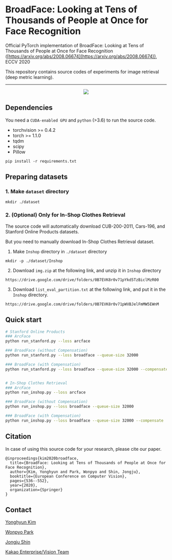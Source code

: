 # BroadFace: Looking at Tens of Thousands of People at Once for Face Recognition

Official PyTorch implementation of BroadFace: Looking at Tens of Thousands of People at Once for Face Recognition ([https://arxiv.org/abs/2008.06674](https://arxiv.org/abs/2008.06674)), ECCV 2020

This repository contains source codes of experiments for image retrieval (deep metric learning).

---
<p align="center">
  <img align="middle" src="./assets/figure2.png"/>
</p>

## Dependencies

You need a `CUDA-enabled GPU` and `python` (>3.6) to run the source code.

- torchvision >= 0.4.2
- torch >= 1.1.0
- tqdm
- scipy
- Pillow


```
pip install -r requirements.txt
```

## Preparing datasets
### 1. Make `dataset` directory 
```
mkdir ./dataset
```
### 2. (Optional) Only for In-Shop Clothes Retrieval
The source code will automatically download CUB-200-2011, Cars-196, and Stanford Online Products datasets.


But you need to manually download In-Shop Clothes Retrieval dataset.


1. Make `Inshop` directory in `./dataset` directory
```
mkdir -p ./dataset/Inshop
```
2. Download `img.zip` at the following link, and unzip it in `Inshop` directory
```
https://drive.google.com/drive/folders/0B7EVK8r0v71pYkd5TzBiclMzR00
```
3. Download  `list_eval_partition.txt` at the following link, and put it in the `Inshop` directory.
```
https://drive.google.com/drive/folders/0B7EVK8r0v71pWVBJelFmMW5EWnM
```



## Quick start
```bash
# Stanford Online Products
### ArcFace
python run_stanford.py --loss arcface

### BroadFace (without Compensation)
python run_stanford.py --loss broadface --queue-size 32000

### BroadFace (with Compensation)
python run_stanford.py --loss broadface --queue-size 32000 --compensate


# In-Shop Clothes Retrieval
### ArcFace
python run_inshop.py --loss arcface

### BroadFace (without Compensation)
python run_inshop.py --loss broadface --queue-size 32000

### BroadFace (with Compensation)
python run_inshop.py --loss broadface --queue-size 32000 --compensate
```


## Citation

In case of using this source code for your research, please cite our paper.

```
@inproceedings{kim2020broadface,
  title={BroadFace: Looking at Tens of Thousands of People at Once for Face Recognition},
  author={Kim, Yonghyun and Park, Wonpyo and Shin, Jongju},
  booktitle={European Conference on Computer Vision},
  pages={536--552},
  year={2020},
  organization={Springer}
}
```


## Contact

[Yonghyun Kim](mailto:gkyh0805@gmail.com)

[Wonpyo Park](mailto:wppark.pio@gmail.com)

[Jongju Shin](mailto:wppark.pio@gmail.com)

[Kakao Enterprise/Vision Team](mailto:vision.ai@kakaoenterprise.com)
